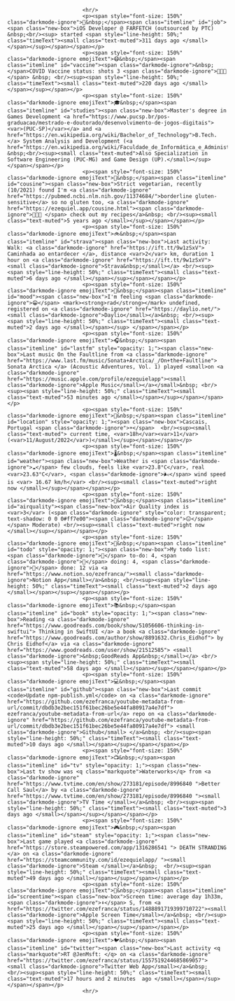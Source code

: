 
							<hr/>
							<p><span style="font-size: 150%" class="darkmode-ignore">💼&nbsp;</span><span class="itemline" id="job"><span class="new-box">iOS Developer @ FARFETCH (outsourced by PTC) &nbsp;<br/><sup> started <span style="line-height: 50%;" class="timeText"><small class="text-muted">311 days ago </small></span></sup></span></span></p>
							<p><span style="font-size: 150%" class="darkmode-ignore emojiText">😷&nbsp;</span><span class="itemline" id="vaccine"><span class="darkmode-ignore">&nbsp;</span>COVID Vaccine status: shots 3 <span class="darkmode-ignore">💉💉💉</span> &nbsp; <br/><sup><span style="line-height: 50%;" class="timeText"><small class="text-muted">220 days ago </small></span></sup></span></p>
							<p><span style="font-size: 150%" class="darkmode-ignore emojiText">🎓&nbsp;</span><span class="itemline" id="studies"><span class="new-box">Master's degree in Games Development <a href="https://www.pucsp.br/pos-graduacao/mestrado-e-doutorado/desenvolvimento-de-jogos-digitais"><var>(PUC-SP)</var></a> and <a href="https://en.wikipedia.org/wiki/Bachelor_of_Technology">B.Tech.</a> System Analysis and Development (<a href="https://en.wikipedia.org/wiki/Faculdade_de_Informática_e_Administração_Paulista">FIAP</a>) &nbsp;<br/><sup><small class="text-muted">Also Specialization in Software Engineering (PUC-MG) and Game Design (UP).</small></sup></span></span></p>
							<p><span style="font-size: 150%" class="darkmode-ignore emojiText">🌱&nbsp;</span><span class="itemline" id="cousine"><span class="new-box">Strict vegetarian, recently (10/2021) found I'm <a class="darkmode-ignore" href="https://pubmed.ncbi.nlm.nih.gov/11374684/">borderline gluten-sensitive</a> so no gluten too, <a class="darkmode-ignore" href="https://ezequiel.app/cousine.html"><span class="darkmode-ignore">👨🏻‍🍳 </span> check out my recipes</a>&nbsp; <br/><sup><small class="text-muted">5 years ago </small></sup></span></span></p>
							<p><span style="font-size: 150%" class="darkmode-ignore emojiText">🚲&nbsp;</span><span class="itemline" id="strava"><span class="new-box">Last activity: Walk: <a class="darkmode-ignore" href="https://ift.tt/9w1zSxV"> Caminhada ao entardecer </a>, distance <var>2</var> km, duration 1 hour on <a class="darkmode-ignore" href="https://ift.tt/9w1zSxV"> <small class="darkmode-ignore">Strava&nbsp;</small></a> <br/><sup><span style="line-height: 50%;" class="timeText"><small class="text-muted">6 days ago </small></span></sup></span></span></p>
							<p><span style="font-size: 150%" class="darkmode-ignore emojiText">🧠&nbsp;</span><span class="itemline" id="mood"><span class="new-box">I'm feeling <span class="darkmode-ignore">😁</span> <mark><strong>rad</strong></mark> undefined, registered on <a class="darkmode-ignore" href="https://daylio.net/"><small class="darkmode-ignore">Daylio</small></a>&nbsp; <br/><sup><span style="line-height: 50%;" class="timeText"><small class="text-muted">2 days ago </small></span></sup> </span></span></p>
							<p><span style="font-size: 150%" class="darkmode-ignore emojiText">🎧&nbsp;</span><span class="itemline" id="lastfm" style="opacity: 1;"><span class="new-box">Last music On the Faultline from <a class="darkmode-ignore" href="https://www.last.fm/music/Sonata+Arctica/_/On+the+Faultline"> Sonata Arctica </a> (Acoustic Adventures, Vol. 1) played <small>on <a class="darkmode-ignore" href="https://music.apple.com/profile/ezequielapp"><small class="darkmode-ignore">Apple Music</small></a></small>&nbsp; <br/><sup><span style="line-height: 50%;" class="timeText"><small class="text-muted">53 minutes ago </small></span></sup></span></span></p>
							<p><span style="font-size: 150%" class="darkmode-ignore emojiText">📍&nbsp;</span><span class="itemline" id="location" style="opacity: 1;"><span class="new-box">Cascais, Portugal <span class="darkmode-ignore">☀️</span>  <br/><sup><small class="text-muted"> current time, <var>18h</var><var>11</var> (<var>11/August/2022</var>)</small></sup></span></span></p>
							<p><span style="font-size: 150%" class="darkmode-ignore emojiText">🌡&nbsp;</span><span class="itemline" id="weather"><span class="new-box">Weather is <span class="darkmode-ignore">☁️</span> few clouds, feels like <var>23.8°C</var>, real <var>23.63°C</var>, <span class="darkmode-ignore">🌬</span> wind speed is <var> 16.67 km/h</var> <br/><sup><small class="text-muted">right now </small></sup></span></span></p>
							<p><span style="font-size: 150%" class="darkmode-ignore emojiText">💨&nbsp;</span><span class="itemline" id="airquality"><span class="new-box">Air Quality index is <var>3</var> (<span class="darkmode-ignore" style="color: transparent; text-shadow: 0 0 0#ff7e00"><span class="darkmode-ignore">😐</span></span> Moderate) <br/><sup><small class="text-muted">right now </small></sup></span></span></p>
							<p><span style="font-size: 150%" class="darkmode-ignore emojiText">📝&nbsp;</span><span class="itemline" id="todo" style="opacity: 1;"><span class="new-box">My todo list: <span class="darkmode-ignore">📕</span> to-do: 4, <span class="darkmode-ignore">📒</span> doing: 4, <span class="darkmode-ignore">📗</span> done: 12 via <a href="https://www.notion.so/ezefranca/"><small class="darkmode-ignore">Notion App</small></a>&nbsp; <br/><sup><span style="line-height: 50%;" class="timeText"><small class="text-muted">2 days ago </small></span></sup></span></span></p>
							<p><span style="font-size: 150%" class="darkmode-ignore emojiText">📚&nbsp;</span><span class="itemline" id="book" style="opacity: 1;"><span class="new-box">Reading <a class="darkmode-ignore" href="https://www.goodreads.com/book/show/51056606-thinking-in-swiftui"> Thinking in SwiftUI </a> a book <a class="darkmode-ignore" href="https://www.goodreads.com/author/show/8891632.Chris_Eidhof"> by Chris Eidhof</a> via <a class="darkmode-ignore" href="https://www.goodreads.com/user/show/21512585"> <small class="darkmode-ignore">&nbsp;GoodReads App&nbsp;</small></a> <br/><sup><span style="line-height: 50%;" class="timeText"><small class="text-muted">58 days ago </small></span></sup></span></span></p>
							<p><span style="font-size: 150%" class="darkmode-ignore emojiText">💻&nbsp;</span><span class="itemline" id="github"><span class="new-box">Last commit <code>Update npm-publish.yml</code> on <a class="darkmode-ignore" href="https://github.com/ezefranca/youtube-metadata-from-url/commit/dbdb3e2bec151f61bec26be5e44fa80917a4e7df"> ezefranca/youtube-metadata-from-url</a> repo on <a class="darkmode-ignore" href="https://github.com/ezefranca/youtube-metadata-from-url/commit/dbdb3e2bec151f61bec26be5e44fa80917a4e7df"> <small class="darkmode-ignore">Github</small> </a>&nbsp; <br/><sup><span style="line-height: 50%;" class="timeText"><small class="text-muted">10 days ago </small></span></sup></span></span></p>
							<p><span style="font-size: 150%" class="darkmode-ignore emojiText">📺&nbsp;</span><span class="itemline" id="tv" style="opacity: 1;"><span class="new-box">Last tv show was <q class="markquote">Waterworks</q> from <a class="darkmode-ignore" href="https://www.tvtime.com/en/show/273181/episode/8996840 ">Better Call Saul</a> by <a class="darkmode-ignore" href="https://www.tvtime.com/en/show/273181/episode/8996840 "><small class="darkmode-ignore">TV Time </small></a>&nbsp; <br/><sup><span style="line-height: 50%;" class="timeText"><small class="text-muted">3 days ago </small></span></sup></span></span></p>
							<p><span style="font-size: 150%" class="darkmode-ignore emojiText">🎮&nbsp;</span><span class="itemline" id="steam" style="opacity: 1;"><span class="new-box">Last game played <a class="darkmode-ignore" href="https://store.steampowered.com/app/1316286541 "> DEATH STRANDING </a> on <a class="darkmode-ignore" href="https://steamcommunity.com/id/ezequielapp/ "><small class="darkmode-ignore">Steam </small></a>&nbsp;  <br/><sup><span style="line-height: 50%;" class="timeText"><small class="text-muted">49 days ago </small></span></sup></span></span></p>
							<p><span style="font-size: 150%" class="darkmode-ignore emojiText">📱&nbsp;</span><span class="itemline" id="screentime"><span class="new-box">Screen time: average day 1h33m,  <span class="darkmode-ignore">⬇️</span> S, from <a href="https://twitter.com/ezefranca/status/1488891719399710722"><small class="darkmode-ignore">Apple Screen Time</small></a>&nbsp; <br/><sup><span style="line-height: 50%;" class="timeText"><small class="text-muted">25 days ago </small></span></sup></span></span></p>
							<p><span style="font-size: 150%" class="darkmode-ignore emojiText">🐦&nbsp;</span><span class="itemline" id="twitter"><span class="new-box">Last activity <q class="markquote">RT @JenMsft: </q> on <a class="darkmode-ignore" href="https://twitter.com/ezefranca/status/1557519244685869057"> <small class="darkmode-ignore">Twitter Web App</small></a>&nbsp;   <br/><sup><span style="line-height: 50%;" class="timeText"><small class="text-muted">17 hours and 2 minutes  ago </small></span></sup></span></span></p>
							<hr/>
						